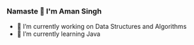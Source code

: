 ### Namaste 🙏 I'm Aman Singh


- 🔭 I’m currently working on Data Structures and Algorithms
- 🌱 I’m currently learning Java
